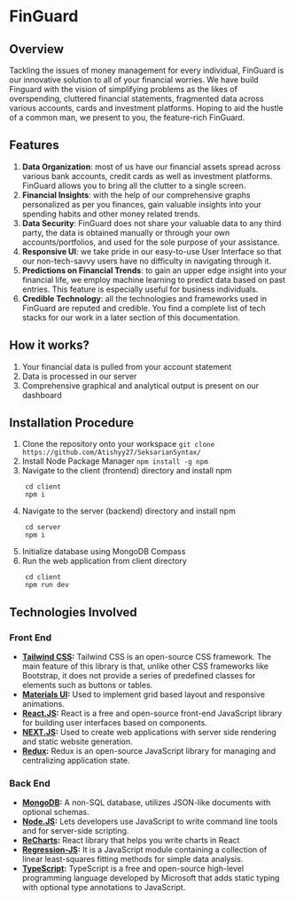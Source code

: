 # FinGuard

## Overview
Tackling the issues of money management for every individual, FinGuard is our innovative solution to all of your financial worries.
We have build Finguard with the vision of simplifying problems as the likes of overspending, cluttered financial statements, fragmented data across various accounts, cards and investment platforms.
Hoping to aid the hustle of a common man, we present to you, the feature-rich FinGuard.

## Features
1. **Data Organization**: most of us have our financial assets spread across various bank accounts, credit cards as well as investment platforms. FinGuard allows you to bring all the clutter to a single screen.
2. **Financial Insights**: with the help of our comprehensive graphs personalized as per you finances, gain valuable insights into your spending habits and other money related trends.
3. **Data Security**: FinGuard does not share your valuable data to any third party, the data is obtained manually or through your own accounts/portfolios, and used for the sole purpose of your assistance.
4. **Responsive UI**: we take pride in our easy-to-use User Interface so that our non-tech-savvy users have no difficulty in navigating through it.
5. **Predictions on Financial Trends**: to gain an upper edge insight into your financial life, we employ machine learning to predict data based on past entries. This feature is especially useful for business individuals.
6. **Credible Technology**: all the technologies and frameworks used in FinGuard are reputed and credible. You find a complete list of tech stacks for our work in a later section of this documentation.

## How it works?

1. Your financial data is pulled from your account statement
2. Data is processed in our server
3. Comprehensive graphical and analytical output is present on our dashboard 

## Installation Procedure
1. Clone the repository onto your workspace
```git clone https://github.com/Atishyy27/SeksarianSyntax/```
2. Install Node Package Manager
```npm install -g npm```
3. Navigate to the client (frontend) directory and install npm
```
    cd client
    npm i
```
4. Navigate to the server (backend) directory and install npm
```
    cd server
    npm i
```
5. Initialize database using MongoDB Compass
6. Run the web application from client directory
```
    cd client
    npm run dev
```
## Technologies Involved

### Front End

* **[Tailwind CSS](https://tailwindcss.com/docs/installation):** Tailwind CSS is an open-source CSS framework. The main feature of this library is that, unlike other CSS frameworks like Bootstrap, it does not provide a series of predefined classes for elements such as buttons or tables.
* **[Materials UI](https://mui.com/material-ui/getting-started/):** Used to implement grid based layout and responsive animations.
* **[React.JS](https://legacy.reactjs.org/docs/getting-started.html):** React is a free and open-source front-end JavaScript library for building user interfaces based on components.
* **[NEXT.JS](https://nextjs.org/docs):** Used to create web applications with server side rendering and static website generation.
* **[Redux](https://redux.js.org/usage/):** Redux is an open-source JavaScript library for managing and centralizing application state.

### Back End

* **[MongoDB](https://www.mongodb.com/docs/):** A non-SQL database, utilizes JSON-like documents with optional schemas.
* **[Node.JS](https://nodejs.org/docs/latest/api/):** Lets developers use JavaScript to write command line tools and for server-side scripting.
* **[ReCharts](https://recharts.org/en-US/guide):** React library that helps you write charts in React
* **[Regression-JS](https://tom-alexander.github.io/regression-js/):**  It is a JavaScript module containing a collection of linear least-squares fitting methods for simple data analysis.
* **[TypeScript](https://www.typescriptlang.org/docs/):** TypeScript is a free and open-source high-level programming language developed by Microsoft that adds static typing with optional type annotations to JavaScript.
